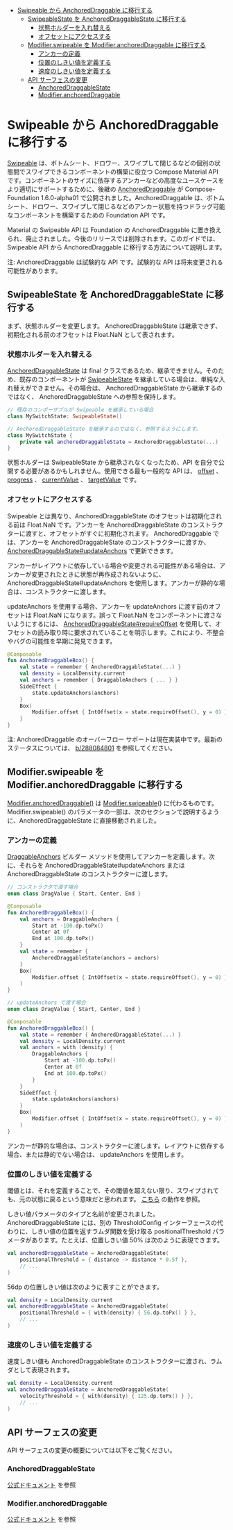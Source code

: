 - [Swipeable から AnchoredDraggable に移行する](#swipeable-から-anchoreddraggable-に移行する)
  - [SwipeableState を AnchoredDraggableState に移行する](#swipeablestate-を-anchoreddraggablestate-に移行する)
    - [状態ホルダーを入れ替える](#状態ホルダーを入れ替える)
    - [オフセットにアクセスする](#オフセットにアクセスする)
  - [Modifier.swipeable を Modifier.anchoredDraggable に移行する](#modifierswipeable-を-modifieranchoreddraggable-に移行する)
    - [アンカーの定義](#アンカーの定義)
    - [位置のしきい値を定義する](#位置のしきい値を定義する)
    - [速度のしきい値を定義する](#速度のしきい値を定義する)
  - [API サーフェスの変更](#api-サーフェスの変更)
    - [AnchoredDraggableState](#anchoreddraggablestate)
    - [Modifier.anchoredDraggable](#modifieranchoreddraggable)


# Swipeable から AnchoredDraggable に移行する

[Swipeable](https://developer.android.com/reference/kotlin/androidx/compose/material/SwipeableState?_gl=1*bqpndr*_up*MQ..*_ga*MjExMDE2NTk5NS4xNzI3MzM1MzI5*_ga_6HH9YJMN9M*MTcyNzMzNTMyOC4xLjAuMTcyNzMzNTMyOC4wLjAuMTM2Njk3ODM2MA..) は、ボトムシート、ドロワー、スワイプして閉じるなどの個別の状態間でスワイプできるコンポーネントの構築に役立つ Compose Material API です。コンポーネントのサイズに依存するアンカーなどの高度なユースケースをより適切にサポートするために、後継の [AnchoredDraggable](https://developer.android.com/reference/kotlin/androidx/compose/foundation/gestures/AnchoredDraggableState?_gl=1*bqpndr*_up*MQ..*_ga*MjExMDE2NTk5NS4xNzI3MzM1MzI5*_ga_6HH9YJMN9M*MTcyNzMzNTMyOC4xLjAuMTcyNzMzNTMyOC4wLjAuMTM2Njk3ODM2MA..) が Compose-Foundation 1.6.0-alpha01 で公開されました。AnchoredDraggable は、ボトムシート、ドロワー、スワイプして閉じるなどのアンカー状態を持つドラッグ可能なコンポーネントを構築するための Foundation API です。

Material の Swipeable API は Foundation の AnchoredDraggable に置き換えられ、廃止されました。今後のリリースでは削除されます。このガイドでは、Swipeable API から AnchoredDraggable に移行する方法について説明します。

注: AnchoredDraggable は試験的な API です。試験的な API は将来変更される可能性があります。


## SwipeableState を AnchoredDraggableState に移行する

まず、状態ホルダーを変更します。 AnchoredDraggableState は継承できず、初期化される前のオフセットは Float.NaN として表されます。


### 状態ホルダーを入れ替える

[AnchoredDraggableState](https://developer.android.com/reference/kotlin/androidx/compose/foundation/gestures/AnchoredDraggableState?_gl=1*1cl6ldn*_up*MQ..*_ga*MjExMDE2NTk5NS4xNzI3MzM1MzI5*_ga_6HH9YJMN9M*MTcyNzMzNTMyOC4xLjAuMTcyNzMzNTMyOC4wLjAuMTM2Njk3ODM2MA..) は final クラスであるため、継承できません。そのため、既存のコンポーネントが [SwipeableState](https://developer.android.com/reference/kotlin/androidx/compose/material/SwipeableState?_gl=1*1cl6ldn*_up*MQ..*_ga*MjExMDE2NTk5NS4xNzI3MzM1MzI5*_ga_6HH9YJMN9M*MTcyNzMzNTMyOC4xLjAuMTcyNzMzNTMyOC4wLjAuMTM2Njk3ODM2MA..) を継承している場合は、単純な入れ替えができません。その場合は、 AnchoredDraggableState から継承するのではなく、 AnchoredDraggableState への参照を保持します。

```kotlin
// 既存のコンポーザブルが Swipeable を継承している場合
class MySwitchState: SwipeableState()
```

```kotlin
// AnchoredDraggableState を継承するのではなく、参照するようにします。
class MySwitchState {
    private val anchoredDraggableState = AnchoredDraggableState(...)
}
```

状態ホルダーは SwipeableState から継承されなくなったため、API を自分で公開する必要があるかもしれません。使用できる最も一般的な API は、 [offset](https://developer.android.com/reference/kotlin/androidx/compose/foundation/gestures/AnchoredDraggableState?_gl=1*1thqmey*_up*MQ..*_ga*MjExMDE2NTk5NS4xNzI3MzM1MzI5*_ga_6HH9YJMN9M*MTcyNzMzNTMyOC4xLjAuMTcyNzMzNTMyOC4wLjAuMTM2Njk3ODM2MA..#offset()) 、 [progress](https://developer.android.com/reference/kotlin/androidx/compose/foundation/gestures/AnchoredDraggableState?_gl=1*1thqmey*_up*MQ..*_ga*MjExMDE2NTk5NS4xNzI3MzM1MzI5*_ga_6HH9YJMN9M*MTcyNzMzNTMyOC4xLjAuMTcyNzMzNTMyOC4wLjAuMTM2Njk3ODM2MA..#progress()) 、 [currentValue](https://developer.android.com/reference/kotlin/androidx/compose/foundation/gestures/AnchoredDraggableState?_gl=1*1thqmey*_up*MQ..*_ga*MjExMDE2NTk5NS4xNzI3MzM1MzI5*_ga_6HH9YJMN9M*MTcyNzMzNTMyOC4xLjAuMTcyNzMzNTMyOC4wLjAuMTM2Njk3ODM2MA..#currentValue()) 、 [targetValue](https://developer.android.com/reference/kotlin/androidx/compose/foundation/gestures/AnchoredDraggableState?_gl=1*1thqmey*_up*MQ..*_ga*MjExMDE2NTk5NS4xNzI3MzM1MzI5*_ga_6HH9YJMN9M*MTcyNzMzNTMyOC4xLjAuMTcyNzMzNTMyOC4wLjAuMTM2Njk3ODM2MA..#targetValue()) です。


### オフセットにアクセスする

Swipeable とは異なり、AnchoredDraggableState のオフセットは初期化される前は Float.NaN です。アンカーを AnchoredDraggableState のコンストラクターに渡すと、オフセットがすぐに初期化されます。 AnchoredDraggable では、アンカーを AnchoredDraggableState のコンストラクターに渡すか、 [AnchoredDraggableState#updateAnchors](https://developer.android.com/reference/kotlin/androidx/compose/foundation/gestures/AnchoredDraggableState?_gl=1*xrbriu*_up*MQ..*_ga*MjExMDE2NTk5NS4xNzI3MzM1MzI5*_ga_6HH9YJMN9M*MTcyNzMzNTMyOC4xLjAuMTcyNzMzNTMyOC4wLjAuMTM2Njk3ODM2MA..#updateAnchors(androidx.compose.foundation.gestures.DraggableAnchors,kotlin.Any)) で更新できます。

アンカーがレイアウトに依存している場合や変更される可能性がある場合は、アンカーが変更されたときに状態が再作成されないように、AnchoredDraggableState#updateAnchors を使用します。アンカーが静的な場合は、コンストラクターに渡します。

updateAnchors を使用する場合、アンカーを updateAnchors に渡す前のオフセットは Float.NaN になります。誤って Float.NaN をコンポーネントに渡さないようにするには、 [AnchoredDraggableState#requireOffset](https://developer.android.com/reference/kotlin/androidx/compose/foundation/gestures/AnchoredDraggableState?_gl=1*xrbriu*_up*MQ..*_ga*MjExMDE2NTk5NS4xNzI3MzM1MzI5*_ga_6HH9YJMN9M*MTcyNzMzNTMyOC4xLjAuMTcyNzMzNTMyOC4wLjAuMTM2Njk3ODM2MA..#requireOffset()) を使用して、オフセットの読み取り時に要求されていることを明示します。これにより、不整合やバグの可能性を早期に発見できます。

```kotlin
@Composable
fun AnchoredDraggableBox() {
    val state = remember { AnchoredDraggableState(...) }
    val density = LocalDensity.current
    val anchors = remember { DraggableAnchors { ... } }
    SideEffect {
        state.updateAnchors(anchors)
    }
    Box(
        Modifier.offset { IntOffset(x = state.requireOffset(), y = 0) }
    }
}
```

注: AnchoredDraggable のオーバーフロー サポートは現在実装中です。最新のステータスについては、 [b/288084801](https://issuetracker.google.com/288084801) を参照してください。


## Modifier.swipeable を Modifier.anchoredDraggable に移行する

[Modifier.anchoredDraggable()](https://developer.android.com/reference/kotlin/androidx/compose/foundation/gestures/package-summary?_gl=1*tw7d74*_up*MQ..*_ga*MjExMDE2NTk5NS4xNzI3MzM1MzI5*_ga_6HH9YJMN9M*MTcyNzMzNTMyOC4xLjAuMTcyNzMzNTMyOC4wLjAuMTM2Njk3ODM2MA..#(androidx.compose.ui.Modifier).anchoredDraggable(androidx.compose.foundation.gestures.AnchoredDraggableState,androidx.compose.foundation.gestures.Orientation,kotlin.Boolean,kotlin.Boolean,androidx.compose.foundation.interaction.MutableInteractionSource)) は [Modifier.swipeable](https://developer.android.com/reference/kotlin/androidx/compose/material/package-summary?_gl=1*tw7d74*_up*MQ..*_ga*MjExMDE2NTk5NS4xNzI3MzM1MzI5*_ga_6HH9YJMN9M*MTcyNzMzNTMyOC4xLjAuMTcyNzMzNTMyOC4wLjAuMTM2Njk3ODM2MA..#(androidx.compose.ui.Modifier).swipeable(androidx.compose.material.SwipeableState,kotlin.collections.Map,androidx.compose.foundation.gestures.Orientation,kotlin.Boolean,kotlin.Boolean,androidx.compose.foundation.interaction.MutableInteractionSource,kotlin.Function2,androidx.compose.material.ResistanceConfig,androidx.compose.ui.unit.Dp))() に代わるものです。 Modifier.swipeable() のパラメータの一部は、次のセクションで説明するように、AnchoredDraggableState に直接移動されました。


### アンカーの定義

[DraggableAnchors](https://developer.android.com/reference/kotlin/androidx/compose/foundation/gestures/DraggableAnchors?_gl=1*1f5gea5*_up*MQ..*_ga*MjExMDE2NTk5NS4xNzI3MzM1MzI5*_ga_6HH9YJMN9M*MTcyNzMzNTMyOC4xLjAuMTcyNzMzNTMyOC4wLjAuMTM2Njk3ODM2MA..) ビルダー メソッドを使用してアンカーを定義します。次に、それらを AnchoredDraggableState#updateAnchors または AnchoredDraggableState のコンストラクターに渡します。

```kotlin
// コンストラクタで渡す場合
enum class DragValue { Start, Center, End }

@Composable
fun AnchoredDraggableBox() {
    val anchors = DraggableAnchors {
        Start at -100.dp.toPx()
        Center at 0f
        End at 100.dp.toPx()
    }
    val state = remember {
        AnchoredDraggableState(anchors = anchors)
    }
    Box(
        Modifier.offset { IntOffset(x = state.requireOffset(), y = 0) }
    )
}
```

```kotlin
// updateAnchors で渡す場合
enum class DragValue { Start, Center, End }

@Composable
fun AnchoredDraggableBox() {
    val state = remember { AnchoredDraggableState(...) }
    val density = LocalDensity.current
    val anchors = with (density) {
        DraggableAnchors {
            Start at -100.dp.toPx()
            Center at 0f
            End at 100.dp.toPx()
        }
    }
    SideEffect {
        state.updateAnchors(anchors)
    }
    Box(
        Modifier.offset { IntOffset(x = state.requireOffset(), y = 0) }
    )
}
```

アンカーが静的な場合は、コンストラクターに渡します。レイアウトに依存する場合、または静的でない場合は、 updateAnchors を使用します。


### 位置のしきい値を定義する

閾値とは、それを定義することで、その閾値を超えない限り、スワイプされても、元の状態に戻るという意味だと思われます。 [こちら](./5.ドラッグ、スワイプ、フリング.md/#スワイプ) の動作を参照。

しきい値パラメータのタイプと名前が変更されました。AnchoredDraggableState には、別の ThresholdConfig インターフェースの代わりに、しきい値の位置を返すラムダ関数を受け取る positionalThreshold パラメータがあります。たとえば、位置しきい値 50% は次のように表現できます。

```kotlin
val anchoredDraggableState = AnchoredDraggableState(
    positionalThreshold = { distance -> distance * 0.5f },
    // ...
)
```

56dp の位置しきい値は次のように表すことができます。

```kotlin
val density = LocalDensity.current
val anchoredDraggableState = AnchoredDraggableState(
    positionalThreshold = { with(density) { 56.dp.toPx() } },
    // ...
)
```


### 速度のしきい値を定義する

速度しきい値も AnchoredDraggableState のコンストラクターに渡され、ラムダとして表現されます。

```kotlin
val density = LocalDensity.current
val anchoredDraggableState = AnchoredDraggableState(
    velocityThreshold = { with(density) { 125.dp.toPx() } },
    // ...
)
```


## API サーフェスの変更

API サーフェスの変更の概要については以下をご覧ください。


### AnchoredDraggableState

[公式ドキュメント](https://developer.android.com/develop/ui/compose/touch-input/pointer-input/migrate-swipeable?_gl=1*jpfa8e*_up*MQ..*_ga*MjExMDE2NTk5NS4xNzI3MzM1MzI5*_ga_6HH9YJMN9M*MTcyNzMzNTMyOC4xLjAuMTcyNzMzNTMyOC4wLjAuMTM2Njk3ODM2MA..#changes-api-state) を参照

### Modifier.anchoredDraggable

[公式ドキュメント](https://developer.android.com/develop/ui/compose/touch-input/pointer-input/migrate-swipeable?_gl=1*jpfa8e*_up*MQ..*_ga*MjExMDE2NTk5NS4xNzI3MzM1MzI5*_ga_6HH9YJMN9M*MTcyNzMzNTMyOC4xLjAuMTcyNzMzNTMyOC4wLjAuMTM2Njk3ODM2MA..#changes-api-modifier) を参照

